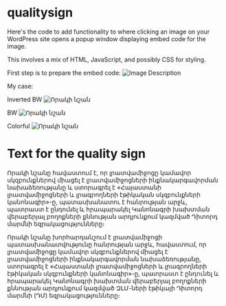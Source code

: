 # qualitysign
Here's the code to add functionality to where clicking an image on your WordPress site opens a popup window displaying embed code for the image. 

This involves a mix of HTML, JavaScript, and possibly CSS for styling.

First step is to prepare the embed code:
<img src="https://yourwordpresssite.com/path/to/image.jpg" alt="Image Description">

My case:

Inverted BW
<img src="https://mediaethics.am/wp-content/uploads/2022/09/Logo_BW_Inverted.jpg" alt="Որակի նշան">

BW
<img src="https://mediaethics.am/wp-content/uploads/2022/09/Logo_BW.jpg" alt="Որակի նշան">

Colorful
<img src="https://mediaethics.am/wp-content/uploads/2022/09/Logo_Colorful.jpg" alt="Որակի նշան">



# Text for the quality sign

Որակի նշանը հավաստում է, որ լրատվամիջոցը կամավոր սկզբունքներով միացել է լրատվամիջոցների ինքնակարգավորման նախաձեռությանը և ստորագրել է «Հայաստանի լրատվամիջոցների և լրագրողների էթիկական սկզբունքների կանոնագիր»-ը, պատասխանատու է հանրության արջև, պատրաստ է ընդունել և հրապարակել Կանոնագրի խախտման վերաբերյալ բողոքների քննության արդյունքում կազմված Դիտորդ մարմնի եզրակացությունները։



Որակի նշանը խորհարդանշում է լրատվամիջոցի պատասխանատվությունը հանրության արջև, հավաստում, որ լրատվամիջոցը կամավոր սկզբունքներով միացել է լրատվամիջոցների ինքնակարգավորման նախաձեռությանը, ստորագրել է «Հայաստանի լրատվամիջոցների և լրագրողների էթիկական սկզբունքների կանոնագիր»-ը, պատրաստ է ընդունել և հրապարակել Կանոնագրի խախտման վերաբերյալ բողոքների քննության արդյունքում կազմված ԶԼՄ-ների էթիկայի Դիտորդ մարմնի (ԴՄ) եզրակացությունները։